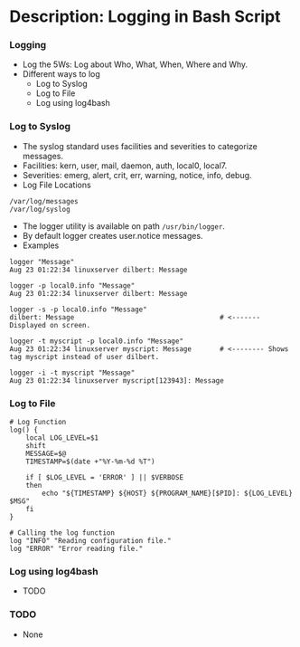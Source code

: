 # Description: Logging in Bash Script

### Logging
* Log the 5Ws: Log about Who, What, When, Where and Why.
* Different ways to log
    - Log to Syslog
    - Log to File
    - Log using log4bash

### Log to Syslog
* The syslog standard uses facilities and severities to categorize messages.
* Facilities: kern, user, mail, daemon, auth, local0, local7.
* Severities: emerg, alert, crit, err, warning, notice, info, debug.
* Log File Locations
```
/var/log/messages
/var/log/syslog
```
* The logger utility is available on path `/usr/bin/logger`.
* By default logger creates user.notice messages.
* Examples
``` 
logger "Message"
Aug 23 01:22:34 linuxserver dilbert: Message

logger -p local0.info "Message"
Aug 23 01:22:34 linuxserver dilbert: Message

logger -s -p local0.info "Message"
dilbert: Message                                    # <------- Displayed on screen.

logger -t myscript -p local0.info "Message"
Aug 23 01:22:34 linuxserver myscript: Message       # <-------- Shows tag myscript instead of user dilbert.

logger -i -t myscript "Message"
Aug 23 01:22:34 linuxserver myscript[123943]: Message
```

### Log to File
``` 
# Log Function
log() {
    local LOG_LEVEL=$1
    shift
    MESSAGE=$@
    TIMESTAMP=$(date +"%Y-%m-%d %T")
    
    if [ $LOG_LEVEL = 'ERROR' ] || $VERBOSE
    then
        echo "${TIMESTAMP} ${HOST} ${PROGRAM_NAME}[$PID]: ${LOG_LEVEL} $MSG"
    fi
}

# Calling the log function
log "INFO" "Reading configuration file."
log "ERROR" "Error reading file."
```

### Log using log4bash
* TODO

### TODO
* None
